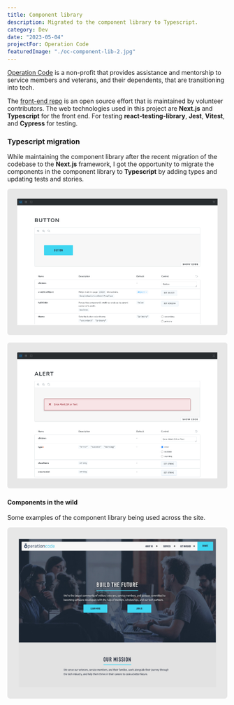 ```yaml
---
title: Component library
description: Migrated to the component library to Typescript.
category: Dev
date: "2023-05-04"
projectFor: Operation Code
featuredImage: "./oc-component-lib-2.jpg"
---
```


[Operation Code](https://operationcode.org/) is a non-profit that provides assistance and mentorship to service members and veterans, and their dependents, that are transitioning into tech.

The [front-end repo](https://github.com/OperationCode/front-end) is an open source effort that is maintained by volunteer contributors. The web technologies used in this project are **Next.js** and **Typescript** for the front end. For testing **react-testing-library**, **Jest**, **Vitest**, and **Cypress** for testing.

### Typescript migration

While maintaining the component library after the recent migration of the codebase to the **Next.js** framework, I got the opportunity to migrate the components in the component library to **Typescript** by adding types and updating tests and stories.

![Button component in Storybook](./oc-component-lib-1.jpg)

![Alert component in Storybook](./oc-component-lib-2.jpg)

#### Components in the wild

Some examples of the component library being used across the site.

![Button components in the user interface](./oc-component-lib-3.jpg)
